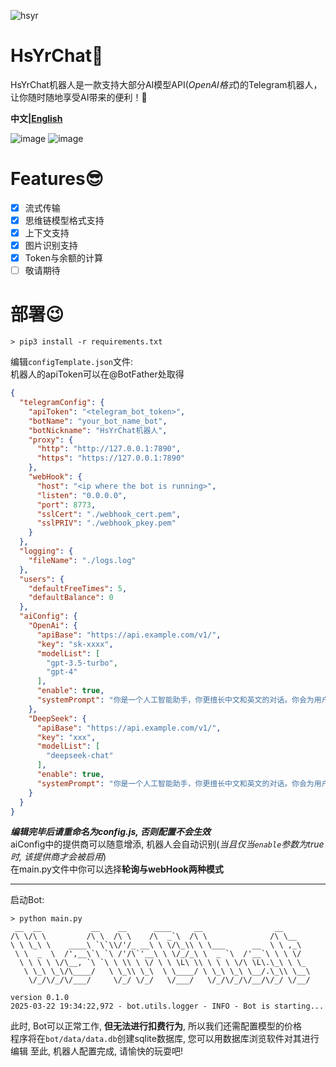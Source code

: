 ![hsyr](https://github.com/user-attachments/assets/bbb2413e-7853-4821-9333-f795e890ef6a)
# HsYrChat💬
HsYrChat机器人是一款支持大部分AI模型API(*OpenAI格式*)的Telegram机器人，让你随时随地享受AI带来的便利！🤖  


**中文|[English](https://github.com/GinHsYr/HsYrChatTelegram/blob/main/README_EN.md)**

![image](https://github.com/user-attachments/assets/066410c8-5afd-48d5-bed5-a298c4288b3f)
![image](https://github.com/user-attachments/assets/4be965fa-493b-4b28-bd98-4ca01366aa09)  

# Features😎
 - [x] 流式传输  
 - [x] 思维链模型格式支持  
 - [x] 上下文支持  
 - [x] 图片识别支持  
 - [x] Token与余额的计算  
 - [ ] 敬请期待

# 部署😉
```
> pip3 install -r requirements.txt
```
编辑```configTemplate.json```文件:  
机器人的apiToken可以在@BotFather处取得
```json
{
  "telegramConfig": {
    "apiToken": "<telegram_bot_token>",
    "botName": "your_bot_name_bot",
    "botNickname": "HsYrChat机器人",
    "proxy": {
      "http": "http://127.0.0.1:7890",
      "https": "https://127.0.0.1:7890"
    },
    "webHook": {
      "host": "<ip where the bot is running>",
      "listen": "0.0.0.0",
      "port": 8773,
      "sslCert": "./webhook_cert.pem",
      "sslPRIV": "./webhook_pkey.pem"
    }
  },
  "logging": {
    "fileName": "./logs.log"
  },
  "users": {
    "defaultFreeTimes": 5,
    "defaultBalance": 0
  },
  "aiConfig": {
    "OpenAi": {
      "apiBase": "https://api.example.com/v1/",
      "key": "sk-xxxx",
      "modelList": [
        "gpt-3.5-turbo",
        "gpt-4"
      ],
      "enable": true,
      "systemPrompt": "你是一个人工智能助手，你更擅长中文和英文的对话。你会为用户提供安全，有帮助，准确的回答。同时，你会拒绝一切涉及恐怖主义，种族歧视，黄色暴力等问题的回答"
    },
    "DeepSeek": {
      "apiBase": "https://api.example.com/v1/",
      "key": "xxx",
      "modelList": [
        "deepseek-chat"
      ],
      "enable": true,
      "systemPrompt": "你是一个人工智能助手，你更擅长中文和英文的对话。你会为用户提供安全，有帮助，准确的回答。同时，你会拒绝一切涉及恐怖主义，种族歧视，黄色暴力等问题的回答"
    }
  }
}
```
***编辑完毕后请重命名为config.js, 否则配置不会生效***  
aiConfig中的提供商可以随意增添, 机器人会自动识别(*当且仅当```enable```参数为true时, 该提供商才会被启用*)  
在main.py文件中你可以选择**轮询与webHook两种模式**  

---
启动Bot:
```
> python main.py
 __  __           __    __      ____     __                __      
/\ \/\ \         /\ \  /\ \    /\  _`\  /\ \              /\ \__   
\ \ \_\ \    ____\ `\`\\/'/_ __\ \ \/\_\\ \ \___      __  \ \ ,_\  
 \ \  _  \  /',__\`\ `\ /'/\`'__\ \ \/_/_\ \  _ `\  /'__`\ \ \ \/  
  \ \ \ \ \/\__, `\ `\ \ \\ \ \/ \ \ \L\ \\ \ \ \ \/\ \L\.\_\ \ \_ 
   \ \_\ \_\/\____/   \ \_\\ \_\  \ \____/ \ \_\ \_\ \__/.\_\\ \__\
    \/_/\/_/\/___/     \/_/ \/_/   \/___/   \/_/\/_/\/__/\/_/ \/__/

version 0.1.0
2025-03-22 19:34:22,972 - bot.utils.logger - INFO - Bot is starting...
```

此时, Bot可以正常工作, **但无法进行扣费行为**, 所以我们还需配置模型的价格  
程序将在```bot/data/data.db```创建sqlite数据库, 您可以用数据库浏览软件对其进行编辑
至此, 机器人配置完成, 请愉快的玩耍吧!
